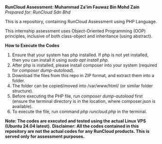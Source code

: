 **RunCloud Assessment: Muhammad Za'im Fauwaz Bin Mohd Zain**
*Prepared for: RunCloud Sdn Bhd*

This is a repository, containing RunCloud Assessment using PHP Language.

This internship assessment uses Object-Oriented Programming (OOP) principles, inclusive of both class-object and inheritance (using abstract).


**How to Execute the Codes**
1. Ensure that your system has php installed. If php is not yet installed, then you can install it using *sudo apt install php*.
2. After php is installed, please install composer into your system (required for *composer dump-autoload*).
3. Download the files from this repo in ZIP format, and extract them into a folder.
4. The folder can be copied/moved into /var/www/html/ (or similar folder structure).
5. Before executing the PHP file, run *composer dump-autoload* first (ensure the terminal directory is in the location, where composer.json is available).
6. To execute the file, run command *php runcloud.php* in the terminal.


**Note: The codes are executed and tested using the actual Linux VPS (Ubuntu 24.04 latest).**
**Disclaimer: All the codes contained in this repository are not the actual codes for any RunCloud products. This is served only for assessment purposes.**
